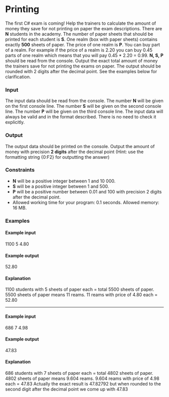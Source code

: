 # Printing
The first C# exam is coming! Help the trainers to calculate the amount of money they save for not printing on paper the exam descriptions. There are **N** students in the academy. The number of paper sheets that should be printed for each student is **S**. One realm (box with paper sheets) contains exactly **500** sheets of paper. The price of one realm is **P**.
You can buy part of a realm. For example if the price of a realm is 2.20 you can buy 0.45 parts of one realm which means that you will pay 0.45 * 2.20 = 0.99.
**N, S, P** should be read from the console. Output the exact total amount of money the trainers save for not printing the exams on paper. The output should be rounded with 2 digits after the decimal point.
See the examples below for clarification.
### Input
The input data should be read from the console.
The number **N** will be given on the first console line.
The number **S** will be given on the second console line.
The number **P** will be given on the third console line.
The input data will always be valid and in the format described. There is no need to check it explicitly.
### Output
The output data should be printed on the console.
Output the amount of money with precision **2 digits** after the decimal point (Hint: use the formatting string {0:F2} for outputting the answer)
### Constraints
* **N** will be a positive integer between 1 and 10 000.
* **S** will be a positive integer between 1 and 500.
* **P** will be a positive number between 0.01 and 100 with precision 2 digits after the decimal point.
* Allowed working time for your program: 0.1 seconds. Allowed memory: 16 MB.
### Examples
#### Example input
1100
5
4.80
#### Example output
52.80	
#### Explanation
1100 students with 5 sheets of paper each = total 5500 sheets of paper.
5500 sheets of paper means 11 reams.
11 reams with price of 4.80 each = 52.80

___

#### Example input
686
7
4.98	
#### Example output
47.83
#### Explanation
686 students with 7 sheets of paper each = total 4802 sheets of paper.
4802 sheets of paper means 9.604 reams.
9.604 reams with price of 4.98 each = 47.83
Actually the exact result is 47.82792 but when rounded to the second digit after the decimal point we come up with 47.83
